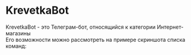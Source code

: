 # KrevetkaBot
KrevetkaBot - это Телеграм-бот, относящийся к категории Интернет-магазины  
Его возможности можно рассмотреть на примере скриншота списка команд:  


